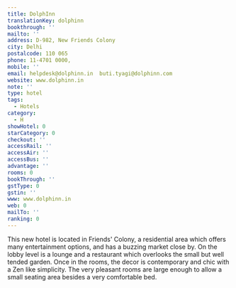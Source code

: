 ```yaml
---
title: DolphInn
translationKey: dolphinn
bookthrough: ''
mailto: ''
address: D-982, New Friends Colony
city: Delhi
postalcode: 110 065
phone: 11-4701 0000,
mobile: ''
email: helpdesk@dolphinn.in  buti.tyagi@dolphinn.com
website: www.dolphinn.in
note: ''
type: hotel
tags:
  - Hotels
category:
  - H
showHotel: 0
starCategory: 0
checkout: ''
accessRail: ''
accessAir: ''
accessBus: ''
advantage: ''
rooms: 0
bookThrough: ''
gstType: 0
gstin: ''
www: www.dolphinn.in
web: 0
mailTo: ''
ranking: 0
---
```







This new hotel is located in Friends' Colony, a residential area which offers many entertainment options, and has a buzzing market close by.     On the lobby level is a lounge and a restaurant which overlooks the small but well tended garden.     Once in the rooms, the decor is contemporary and chic with a Zen like simplicity. The very pleasant rooms are large enough to allow a small seating area besides a very comfortable bed.
